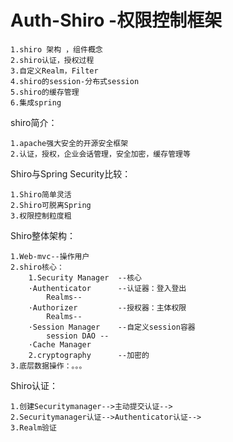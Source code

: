 # Auth-Shiro -权限控制框架


    1.shiro 架构 ，组件概念
    2.shiro认证，授权过程
    3.自定义Realm，Filter
    4.shiro的session-分布式session
    5.shiro的缓存管理
    6.集成spring

shiro简介：
    
    1.apache强大安全的开源安全框架
    2.认证，授权，企业会话管理，安全加密，缓存管理等

Shiro与Spring Security比较：
    
    1.Shiro简单灵活
    2.Shiro可脱离Spring
    3.权限控制粒度粗
    
Shiro整体架构：
    
    1.Web-mvc--操作用户
    2.shiro核心：
        1.Security Manager  --核心
        ·Authenticator      --认证器：登入登出
            Realms--
        ·Authorizer         --授权器：主体权限
            Realms--
        ·Session Manager    --自定义session容器
            session DAO --
        ·Cache Manager
        2.cryptography      --加密的
    3.底层数据操作：。。。
    
Shiro认证：
    
    1.创建Securitymanager-->主动提交认证-->
    2.Securitymanager认证-->Authenticator认证-->
    3.Realm验证


